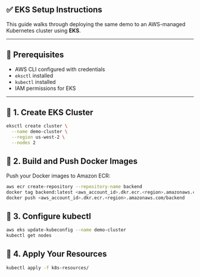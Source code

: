 ## ✅ EKS Setup Instructions

This guide walks through deploying the same demo to an AWS-managed Kubernetes cluster using **EKS**.

---

## 🔧 Prerequisites

- AWS CLI configured with credentials
- `eksctl` installed
- `kubectl` installed
- IAM permissions for EKS

---

## 🚀 1. Create EKS Cluster

```bash
eksctl create cluster \
  --name demo-cluster \
  --region us-west-2 \
  --nodes 2
```

## 🚀 2. Build and Push Docker Images
Push your Docker images to Amazon ECR:
```bash
aws ecr create-repository --repository-name backend
docker tag backend:latest <aws_account_id>.dkr.ecr.<region>.amazonaws.com/backend
docker push <aws_account_id>.dkr.ecr.<region>.amazonaws.com/backend
```

## 🚀 3. Configure kubectl
```bash
aws eks update-kubeconfig --name demo-cluster
kubectl get nodes
```

## 🚀 4. Apply Your Resources
```bash
kubectl apply -f k8s-resources/
```

